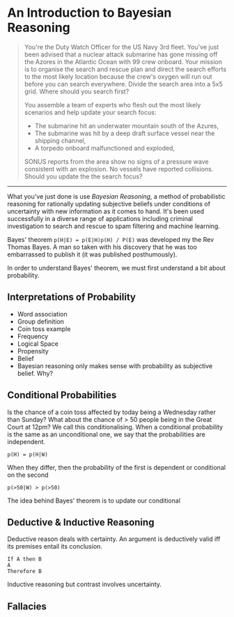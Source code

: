 # An Introduction to Bayesian Reasoning

> You're the Duty Watch Officer for the US Navy 3rd fleet.  You've just been advised that a nuclear attack submarine has gone missing off the Azores in the Atlantic Ocean with 99 crew onboard.  Your mission is to organise the search and rescue plan and direct the search efforts to the most likely location because the crew's oxygen will run out before you can search everywhere.  Divide the search area into a 5x5 grid.  Where should you search first?
>
> You assemble a team of experts who flesh out the most likely scenarios and help update your search focus:
> - The submarine hit an underwater mountain south of the Azures,
> - The submarine was hit by a deep draft surface vessel near the shipping channel,
> - A torpedo onboard malfunctioned and exploded,
>
> SONUS reports from the area show no signs of a pressure wave consistent with an explosion.  No vessels have reported collisions.  Should you update the the search focus?

---

What you've just done is use _Bayesian Reasoning_, a method of probabilistic reasoning for rationally updating subjective beliefs under conditions of uncertainty with new information as it comes to hand.  It's been used successfully in a diverse range of applications including criminal investigation to search and rescue to spam filtering and machine learning.

Bayes' theorem  `p(H|E) = p(E|H)p(H) / P(E)` was developed my the Rev Thomas Bayes.  A man so taken with his discovery that he was too embarrassed to publish it (it was published posthumously).  

In order to understand Bayes' theorem, we must first understand a bit about probability.

## Interpretations of Probability

- Word association
- Group definition
- Coin toss example
- Frequency
- Logical Space
- Propensity
- Belief
- Bayesian reasoning only makes sense with probability as subjective belief.  Why?

## Conditional Probabilities

Is the chance of a coin toss affected by today being a Wednesday rather than Sunday?  What about the chance of > 50 people being in the Great Court at 12pm?  We call this conditionalising.  When a conditional probability is the same as an unconditional one, we say that the probabilities are independent.

    p(H) = p(H|W)
    
When they differ, then the probability of the first is dependent or conditional on the second

    p(>50|W) > p(>50)
    
The idea behind Bayes' theorem is to update our conditional

## Deductive & Inductive Reasoning 

Deductive reason deals with certainty.  An argument is deductively valid iff its premises entail its conclusion.

    If A then B
    A
    Therefore B
    
Inductive reasoning but contrast involves uncertainty.

## Fallacies

